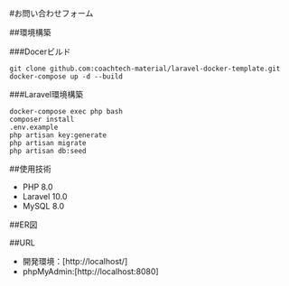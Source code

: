 #お問い合わせフォーム  

##環境構築  

###Docerビルド  
```  
git clone github.com:coachtech-material/laravel-docker-template.git
docker-compose up -d --build  
``` 

###Laravel環境構築    
```  
docker-compose exec php bash  
composer install  
.env.example  
php artisan key:generate  
php artisan migrate  
php artisan db:seed  
```  

##使用技術  

* PHP 8.0  
* Laravel 10.0  
* MySQL 8.0  

##ER図


##URL  

* 開発環境：[http://localhost/]  
* phpMyAdmin:[http://localhost:8080]
